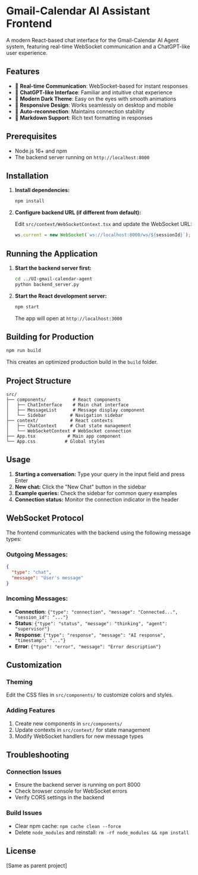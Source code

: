 # Gmail-Calendar AI Assistant Frontend

A modern React-based chat interface for the Gmail-Calendar AI Agent system, featuring real-time WebSocket communication and a ChatGPT-like user experience.

## Features

- 🚀 **Real-time Communication**: WebSocket-based for instant responses
- 💬 **ChatGPT-like Interface**: Familiar and intuitive chat experience
- 🎨 **Modern Dark Theme**: Easy on the eyes with smooth animations
- 📱 **Responsive Design**: Works seamlessly on desktop and mobile
- 🔄 **Auto-reconnection**: Maintains connection stability
- 📝 **Markdown Support**: Rich text formatting in responses

## Prerequisites

- Node.js 16+ and npm
- The backend server running on `http://localhost:8000`

## Installation

1. **Install dependencies:**
   ```bash
   npm install
   ```

2. **Configure backend URL (if different from default):**
   
   Edit `src/context/WebSocketContext.tsx` and update the WebSocket URL:
   ```typescript
   ws.current = new WebSocket(`ws://localhost:8000/ws/${sessionId}`);
   ```

## Running the Application

1. **Start the backend server first:**
   ```bash
   cd ../UI-gmail-calendar-agent
   python backend_server.py
   ```

2. **Start the React development server:**
   ```bash
   npm start
   ```

   The app will open at `http://localhost:3000`

## Building for Production

```bash
npm run build
```

This creates an optimized production build in the `build` folder.

## Project Structure

```
src/
├── components/          # React components
│   ├── ChatInterface    # Main chat interface
│   ├── MessageList      # Message display component
│   └── Sidebar         # Navigation sidebar
├── context/            # React contexts
│   ├── ChatContext     # Chat state management
│   └── WebSocketContext # WebSocket connection
├── App.tsx            # Main app component
└── App.css           # Global styles
```

## Usage

1. **Starting a conversation:** Type your query in the input field and press Enter
2. **New chat:** Click the "New Chat" button in the sidebar
3. **Example queries:** Check the sidebar for common query examples
4. **Connection status:** Monitor the connection indicator in the header

## WebSocket Protocol

The frontend communicates with the backend using the following message types:

### Outgoing Messages:
```json
{
  "type": "chat",
  "message": "User's message"
}
```

### Incoming Messages:
- **Connection**: `{"type": "connection", "message": "Connected...", "session_id": "..."}`
- **Status**: `{"type": "status", "message": "thinking", "agent": "supervisor"}`
- **Response**: `{"type": "response", "message": "AI response", "timestamp": "..."}`
- **Error**: `{"type": "error", "message": "Error description"}`

## Customization

### Theming
Edit the CSS files in `src/components/` to customize colors and styles.

### Adding Features
1. Create new components in `src/components/`
2. Update contexts in `src/context/` for state management
3. Modify WebSocket handlers for new message types

## Troubleshooting

### Connection Issues
- Ensure the backend server is running on port 8000
- Check browser console for WebSocket errors
- Verify CORS settings in the backend

### Build Issues
- Clear npm cache: `npm cache clean --force`
- Delete `node_modules` and reinstall: `rm -rf node_modules && npm install`

## License

[Same as parent project]
